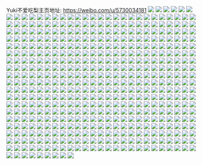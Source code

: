 Yuki不爱吃梨主页地址: https://weibo.com/u/5730034181 
![](https://wx4.sinaimg.cn/mw2000/006fMDE9ly1h92fixpc5qj30u016j4gu.jpg) 
![](https://wx4.sinaimg.cn/mw2000/006fMDE9ly1h92fiyl975j32c03401ky.jpg) 
![](https://wx4.sinaimg.cn/mw2000/006fMDE9ly1h92fizkma7j32c0340kjm.jpg) 
![](https://wx4.sinaimg.cn/mw2000/006fMDE9ly1h8uhcolquhj30j60irt9a.jpg) 
![](https://wx4.sinaimg.cn/mw2000/006fMDE9ly1h8oll27l3pj32dc35se82.jpg) 
![](https://wx4.sinaimg.cn/mw2000/006fMDE9ly1h8oll2y618j32dc35skjm.jpg) 
![](https://wx4.sinaimg.cn/mw2000/006fMDE9ly1h8oll1dr30j32dc35sb2a.jpg) 
![](https://wx4.sinaimg.cn/mw2000/006fMDE9ly1h8ollcj4yoj32c0340x6s.jpg) 
![](https://wx4.sinaimg.cn/mw2000/006fMDE9ly1h8oll799l2j32c0340e84.jpg) 
![](https://wx4.sinaimg.cn/mw2000/006fMDE9ly1h8olldz0ooj32dc35skjn.jpg) 
![](https://wx4.sinaimg.cn/mw2000/006fMDE9ly1h8kql6br32j32by2f3b29.jpg) 
![](https://wx4.sinaimg.cn/mw2000/006fMDE9ly1h8eah5a8cij32c0340x6u.jpg) 
![](https://wx4.sinaimg.cn/mw2000/006fMDE9ly1h8eahc2vfvj32c03401l3.jpg) 
![](https://wx4.sinaimg.cn/mw2000/006fMDE9ly1h8bhev0eouj30u01407d7.jpg) 
![](https://wx4.sinaimg.cn/mw2000/006fMDE9ly1h8bhew3kt6j30u0140tgl.jpg) 
![](https://wx4.sinaimg.cn/mw2000/006fMDE9ly1h8bhex4fzoj30u0140dnb.jpg) 
![](https://wx4.sinaimg.cn/mw2000/006fMDE9ly1h8bhf2frwfj30u0140wm1.jpg) 
![](https://wx4.sinaimg.cn/mw2000/006fMDE9ly1h8bhf54ecfj30u0140n9v.jpg) 
![](https://wx4.sinaimg.cn/mw2000/006fMDE9ly1h8bhetot3pj30u0140q9o.jpg) 
![](https://wx4.sinaimg.cn/mw2000/006fMDE9ly1h7wuyd65nej322v2y01ky.jpg) 
![](https://wx4.sinaimg.cn/mw2000/006fMDE9ly1h7uhpk6d5mj30wr1z0qs9.jpg) 
![](https://wx4.sinaimg.cn/mw2000/006fMDE9ly1h7uhpoc7mjj30wr1z07ec.jpg) 
![](https://wx4.sinaimg.cn/mw2000/006fMDE9ly1h7u5e67nk3j32c0340npg.jpg) 
![](https://wx4.sinaimg.cn/mw2000/006fMDE9ly1h7u5dhxvilj32c0340he0.jpg) 
![](https://wx4.sinaimg.cn/mw2000/006fMDE9ly1h7u5dq1uivj32c0340kjp.jpg) 
![](https://wx4.sinaimg.cn/mw2000/006fMDE9ly1h7u5e329jfj33402c01l1.jpg) 
![](https://wx4.sinaimg.cn/mw2000/006fMDE9ly1h7u5dco7v7j32c0340x6t.jpg) 
![](https://wx4.sinaimg.cn/mw2000/006fMDE9ly1h7u5dxe1dqj32c03407wj.jpg) 
![](https://wx4.sinaimg.cn/mw2000/006fMDE9ly1h7u5dywf3mj32c03404qs.jpg) 
![](https://wx4.sinaimg.cn/mw2000/006fMDE9ly1h7u5dmcu02j32c0340b2e.jpg) 
![](https://wx4.sinaimg.cn/mw2000/006fMDE9ly1h7u5duvwipj32c0340kjp.jpg) 
![](https://wx4.sinaimg.cn/mw2000/006fMDE9ly1h7u5e99hdjj32c0340u10.jpg) 
![](https://wx4.sinaimg.cn/mw2000/006fMDE9ly1h79q6p2h6qj32c0340qv5.jpg) 
![](https://wx4.sinaimg.cn/mw2000/006fMDE9ly1h79q722axmj32c03404qu.jpg) 
![](https://wx4.sinaimg.cn/mw2000/006fMDE9ly1h75w8ffheuj30sn0aoq3q.jpg) 
![](https://wx4.sinaimg.cn/mw2000/006fMDE9ly1h72lnw24xsj31m025cu0x.jpg) 
![](https://wx4.sinaimg.cn/mw2000/006fMDE9ly1h72lnwv4njj31ny27w1ky.jpg) 
![](https://wx4.sinaimg.cn/mw2000/006fMDE9ly1h72lnz27qwj32bc334gsh.jpg) 
![](https://wx4.sinaimg.cn/mw2000/006fMDE9ly1h72lo068v9j30wr0qcwhn.jpg) 
![](https://wx4.sinaimg.cn/mw2000/006fMDE9ly1h72lnzzah2j30wq17ngrt.jpg) 
![](https://wx4.sinaimg.cn/mw2000/006fMDE9ly1h72lo0r0b2j31rb2cf469.jpg) 
![](https://wx4.sinaimg.cn/mw2000/006fMDE9ly1h6wxyoqc20j32c0340njc.jpg) 
![](https://wx4.sinaimg.cn/mw2000/006fMDE9ly1h6wxyj6lccj31sc2drqre.jpg) 
![](https://wx4.sinaimg.cn/mw2000/006fMDE9ly1h6wxym3lroj32c0340u0x.jpg) 
![](https://wx4.sinaimg.cn/mw2000/006fMDE9ly1h6wxymgz5yj30wq17nk4i.jpg) 
![](https://wx4.sinaimg.cn/mw2000/006fMDE9ly1h6wxykh545j32c0340hdu.jpg) 
![](https://wx4.sinaimg.cn/mw2000/006fMDE9ly1h6wxyic2c0j30wr17l4bk.jpg) 
![](https://wx4.sinaimg.cn/mw2000/006fMDE9ly1h6vmn08r2qj32c0340e84.jpg) 
![](https://wx4.sinaimg.cn/mw2000/006fMDE9ly1h6vmn3gdt0j33402c07wl.jpg) 
![](https://wx4.sinaimg.cn/mw2000/006fMDE9ly1h6vmn6uvjkj33402c04qt.jpg) 
![](https://wx4.sinaimg.cn/mw2000/006fMDE9ly1h6vmmwrs1hj33402c01l0.jpg) 
![](https://wx4.sinaimg.cn/mw2000/006fMDE9ly1h6hzpjcdb4j31zr2nogx1.jpg) 
![](https://wx4.sinaimg.cn/mw2000/006fMDE9ly1h6hzpka0o2j321d2pujz6.jpg) 
![](https://wx4.sinaimg.cn/mw2000/006fMDE9ly1h6c8rce1rwj31o0280e82.jpg) 
![](https://wx4.sinaimg.cn/mw2000/006fMDE9ly1h6c8rkxd09j31o0280akx.jpg) 
![](https://wx4.sinaimg.cn/mw2000/006fMDE9ly1h6c8rgaaqoj31o0280jx2.jpg) 
![](https://wx4.sinaimg.cn/mw2000/006fMDE9ly1h6c8rnf1qgj30zk1bn1c8.jpg) 
![](https://wx4.sinaimg.cn/mw2000/006fMDE9ly1h69i7gmmfsj30n00ukdgo.jpg) 
![](https://wx4.sinaimg.cn/mw2000/006fMDE9ly1h69i7hdmt6j30n00um0tw.jpg) 
![](https://wx4.sinaimg.cn/mw2000/006fMDE9ly1h69i7j1praj30wh1eaqgu.jpg) 
![](https://wx4.sinaimg.cn/mw2000/006fMDE9ly1h69i7fwpohj30wi1kzmyl.jpg) 
![](https://wx4.sinaimg.cn/mw2000/006fMDE9ly1h69i7kpus8j30wi1ft75j.jpg) 
![](https://wx4.sinaimg.cn/mw2000/006fMDE9ly1h61rte2863j30jv18jjsa.jpg) 
![](https://wx4.sinaimg.cn/mw2000/006fMDE9ly1h61rtegthaj30k518iq3v.jpg) 
![](https://wx4.sinaimg.cn/mw2000/006fMDE9ly1h5w9ha57vej33400p17ru.jpg) 
![](https://wx4.sinaimg.cn/mw2000/006fMDE9ly1h5w9hamz66j30tu13ugum.jpg) 
![](https://wx4.sinaimg.cn/mw2000/006fMDE9ly1h5uhicv7dlj31q126te81.jpg) 
![](https://wx4.sinaimg.cn/mw2000/006fMDE9ly1h5uhi6vxozj32bc334e82.jpg) 
![](https://wx4.sinaimg.cn/mw2000/006fMDE9ly1h5uhibhsi2j30n014rwkp.jpg) 
![](https://wx4.sinaimg.cn/mw2000/006fMDE9ly1h5uhib7n02j30n00ulq79.jpg) 
![](https://wx4.sinaimg.cn/mw2000/006fMDE9ly1h5uhic1qj5j31ns23qe81.jpg) 
![](https://wx4.sinaimg.cn/mw2000/006fMDE9ly1h5uhi892gfj32bc3341ky.jpg) 
![](https://wx4.sinaimg.cn/mw2000/006fMDE9ly1h5uhiarnl1j32bc334kjm.jpg) 
![](https://wx4.sinaimg.cn/mw2000/006fMDE9ly1h5uhi7jhgrj31401407e5.jpg) 
![](https://wx4.sinaimg.cn/mw2000/006fMDE9ly1h5qlq0ka22j30cr0ce3yv.jpg) 
![](https://wx4.sinaimg.cn/mw2000/006fMDE9ly1h5gslfzfp2j30n00umtf7.jpg) 
![](https://wx4.sinaimg.cn/mw2000/006fMDE9ly1h5gslh94a0j32c02w4b2b.jpg) 
![](https://wx4.sinaimg.cn/mw2000/006fMDE9ly1h5gslv5yogj31lj2cq7wh.jpg) 
![](https://wx4.sinaimg.cn/mw2000/006fMDE9ly1h5gslg8tizj30mz0umgs7.jpg) 
![](https://wx4.sinaimg.cn/mw2000/006fMDE9ly1h5fxtbp5elj33402c0e83.jpg) 
![](https://wx4.sinaimg.cn/mw2000/006fMDE9ly1h5ecg0uu2xj30n01ds4qp.jpg) 
![](https://wx4.sinaimg.cn/mw2000/006fMDE9ly1h5b4qrr7rpj33402c0x6q.jpg) 
![](https://wx4.sinaimg.cn/mw2000/006fMDE9ly1h5b4qq7bqkj33402c0b2a.jpg) 
![](https://wx4.sinaimg.cn/mw2000/006fMDE9ly1h59mo640kij30uk4ihb2a.jpg) 
![](https://wx4.sinaimg.cn/mw2000/006fMDE9ly1h59mo9ac25j30uk5amb2a.jpg) 
![](https://wx4.sinaimg.cn/mw2000/006fMDE9ly1h59mocplbrj30uk469hdu.jpg) 
![](https://wx4.sinaimg.cn/mw2000/006fMDE9ly1h59mogk31gj30uk56pu0y.jpg) 
![](https://wx4.sinaimg.cn/mw2000/006fMDE9ly1h59mojzv8dj30uk5nihdv.jpg) 
![](https://wx4.sinaimg.cn/mw2000/006fMDE9ly1h59moq9vdhj30uk55we82.jpg) 
![](https://wx4.sinaimg.cn/mw2000/006fMDE9ly1h59mou3xp7j30uk4wyx6q.jpg) 
![](https://wx4.sinaimg.cn/mw2000/006fMDE9ly1h59mo3soyjj30uk5okkjm.jpg) 
![](https://wx4.sinaimg.cn/mw2000/006fMDE9ly1h59moya2zdj30uk5juu0y.jpg) 
![](https://wx4.sinaimg.cn/mw2000/006fMDE9ly1h59mp34axkj30uk6oe4qr.jpg) 
![](https://wx4.sinaimg.cn/mw2000/006fMDE9ly1h59mp7cg6aj30uk70f1kz.jpg) 
![](https://wx4.sinaimg.cn/mw2000/006fMDE9ly1h540bz25fnj31o0280kjl.jpg) 
![](https://wx4.sinaimg.cn/mw2000/006fMDE9ly1h540bx1en2j316o1kvqn6.jpg) 
![](https://wx4.sinaimg.cn/mw2000/006fMDE9ly1h4zit83x5vj316o1kw4jh.jpg) 
![](https://wx4.sinaimg.cn/mw2000/006fMDE9ly1h4zirey036j32c0340b2a.jpg) 
![](https://wx4.sinaimg.cn/mw2000/006fMDE9ly1h4s6x3kv2gj32c033zkjm.jpg) 
![](https://wx4.sinaimg.cn/mw2000/006fMDE9ly1h4s6x6vpqlj32c0340b2a.jpg) 
![](https://wx4.sinaimg.cn/mw2000/006fMDE9ly1h4s6x4bflcj325t2yxb2a.jpg) 
![](https://wx4.sinaimg.cn/mw2000/006fMDE9ly1h4s6x5pzykj32c0340npe.jpg) 
![](https://wx4.sinaimg.cn/mw2000/006fMDE9ly1h4s6x2piegj32c0340hdu.jpg) 
![](https://wx4.sinaimg.cn/mw2000/006fMDE9ly1h4s6x1k3k9j326i2wohdv.jpg) 
![](https://wx4.sinaimg.cn/mw2000/006fMDE9ly1h4s6xbg6paj32c0340e82.jpg) 
![](https://wx4.sinaimg.cn/mw2000/006fMDE9ly1h4s6xdw1a4j32602w0x6q.jpg) 
![](https://wx4.sinaimg.cn/mw2000/006fMDE9ly1h4s70evxzpj32c0340x6p.jpg) 
![](https://wx4.sinaimg.cn/mw2000/006fMDE9ly1h4phhzen4kj33402c0kjm.jpg) 
![](https://wx4.sinaimg.cn/mw2000/006fMDE9ly1h4phi3s02oj32c0340qv6.jpg) 
![](https://wx4.sinaimg.cn/mw2000/006fMDE9ly1h4phi5vlurj30mw0uith1.jpg) 
![](https://wx4.sinaimg.cn/mw2000/006fMDE9ly1h4phi2mcerj32c03404qq.jpg) 
![](https://wx4.sinaimg.cn/mw2000/006fMDE9ly1h4gu3k7h87j32c0340x6p.jpg) 
![](https://wx4.sinaimg.cn/mw2000/006fMDE9ly1h4gu3xodswj326o2kukjm.jpg) 
![](https://wx4.sinaimg.cn/mw2000/006fMDE9ly1h4gu3sz7pmj32v72c0npe.jpg) 
![](https://wx4.sinaimg.cn/mw2000/006fMDE9ly1h4gu3ubqmij32c0340qv6.jpg) 
![](https://wx4.sinaimg.cn/mw2000/006fMDE9ly1h4gu5gu0ysj31ip25se81.jpg) 
![](https://wx4.sinaimg.cn/mw2000/006fMDE9ly1h4gu3w5t7wj32bo2wnu0y.jpg) 
![](https://wx4.sinaimg.cn/mw2000/006fMDE9ly1h4gu3mljn0j32c0340b29.jpg) 
![](https://wx4.sinaimg.cn/mw2000/006fMDE9ly1h4gu3j80ygj33402c0x6q.jpg) 
![](https://wx4.sinaimg.cn/mw2000/006fMDE9ly1h4gu3lstnbj32801o0e81.jpg) 
![](https://wx4.sinaimg.cn/mw2000/006fMDE9ly1h4gu415sgjj32492l27wi.jpg) 
![](https://wx4.sinaimg.cn/mw2000/006fMDE9ly1h4gu3qf6vzj32dc35s1l0.jpg) 
![](https://wx4.sinaimg.cn/mw2000/006fMDE9ly1h4gu405c8zj329k2unnpe.jpg) 
![](https://wx4.sinaimg.cn/mw2000/006fMDE9ly1h4gu473gyqj32dc35su0y.jpg) 
![](https://wx4.sinaimg.cn/mw2000/006fMDE9ly1h4ekhpnnwpj32452um4qq.jpg) 
![](https://wx4.sinaimg.cn/mw2000/006fMDE9ly1h48l6uqvwnj32c0302e82.jpg) 
![](https://wx4.sinaimg.cn/mw2000/006fMDE9ly1h48l70c1idj328t2vw4qq.jpg) 
![](https://wx4.sinaimg.cn/mw2000/006fMDE9ly1h48l6s7cb8j32c02l1qv5.jpg) 
![](https://wx4.sinaimg.cn/mw2000/006fMDE9ly1h48l6tjqzmj32c033ze83.jpg) 
![](https://wx4.sinaimg.cn/mw2000/006fMDE9ly1h48l6xvvm0j32l929ib2b.jpg) 
![](https://wx4.sinaimg.cn/mw2000/006fMDE9ly1h48l6vxsusj326q2ynx6p.jpg) 
![](https://wx4.sinaimg.cn/mw2000/006fMDE9ly1h48l6wmx99j30n00uhjz2.jpg) 
![](https://wx4.sinaimg.cn/mw2000/006fMDE9ly1h48l6r2x4wj32c0340npf.jpg) 
![](https://wx4.sinaimg.cn/mw2000/006fMDE9ly1h48l71aayfj32801o0u0x.jpg) 
![](https://wx4.sinaimg.cn/mw2000/006fMDE9ly1h48l72tajzj32801o0u0x.jpg) 
![](https://wx4.sinaimg.cn/mw2000/006fMDE9ly1h48l7rzty7j32c03404qq.jpg) 
![](https://wx4.sinaimg.cn/mw2000/006fMDE9ly1h41ug8mataj31o0280qv5.jpg) 
![](https://wx4.sinaimg.cn/mw2000/006fMDE9ly1h41ugby1yaj32801q37wi.jpg) 
![](https://wx4.sinaimg.cn/mw2000/006fMDE9ly1h41uganh4hj32801o0npd.jpg) 
![](https://wx4.sinaimg.cn/mw2000/006fMDE9ly1h41ugecus4j32c0340npg.jpg) 
![](https://wx4.sinaimg.cn/mw2000/006fMDE9ly1h41uh4d96bj313u0tuqhi.jpg) 
![](https://wx4.sinaimg.cn/mw2000/006fMDE9ly1h41ug7122jj32c0340x6r.jpg) 
![](https://wx4.sinaimg.cn/mw2000/006fMDE9ly1h3zbovblm5j32c033y4qr.jpg) 
![](https://wx4.sinaimg.cn/mw2000/006fMDE9ly1h3zbox5no0j31zq2nnb2b.jpg) 
![](https://wx4.sinaimg.cn/mw2000/006fMDE9ly1h3zbovywz2j31w629enpd.jpg) 
![](https://wx4.sinaimg.cn/mw2000/006fMDE9ly1h3zboubswkj30n0121tej.jpg) 
![](https://wx4.sinaimg.cn/mw2000/006fMDE9ly1h3zbpfyjilj30u0140k3n.jpg) 
![](https://wx4.sinaimg.cn/mw2000/006fMDE9ly1h3xjllj5nnj30n017qwhb.jpg) 
![](https://wx4.sinaimg.cn/mw2000/006fMDE9ly1h3kconfbluj33402c0e82.jpg) 
![](https://wx4.sinaimg.cn/mw2000/006fMDE9ly1h3kcoxl54dj32c0340hdu.jpg) 
![](https://wx4.sinaimg.cn/mw2000/006fMDE9ly1h3kcozb7qvj32c0340x6q.jpg) 
![](https://wx4.sinaimg.cn/mw2000/006fMDE9ly1h3kcp1btw3j33402c1kjm.jpg) 
![](https://wx4.sinaimg.cn/mw2000/006fMDE9ly1h3kcp01p4lj30mz0uhdne.jpg) 
![](https://wx4.sinaimg.cn/mw2000/006fMDE9ly1h3kcp36jr3j32c0340hdu.jpg) 
![](https://wx4.sinaimg.cn/mw2000/006fMDE9ly1h3kcp9jlloj33402c0npe.jpg) 
![](https://wx4.sinaimg.cn/mw2000/006fMDE9ly1h3kcpbcvpvj32c0340hdu.jpg) 
![](https://wx4.sinaimg.cn/mw2000/006fMDE9ly1h3fm816dolj30n018stdj.jpg) 
![](https://wx4.sinaimg.cn/mw2000/006fMDE9ly1h32eider5kj30n01ds43v.jpg) 
![](https://wx4.sinaimg.cn/mw2000/006fMDE9ly1h32eict7ajj30n01dsjxi.jpg) 
![](https://wx4.sinaimg.cn/mw2000/006fMDE9ly1h30o3zzdxvj32c0340e82.jpg) 
![](https://wx4.sinaimg.cn/mw2000/006fMDE9ly1h30o3voyigj32c033z4qq.jpg) 
![](https://wx4.sinaimg.cn/mw2000/006fMDE9ly1h30o3xln5gj316q1kw4c7.jpg) 
![](https://wx4.sinaimg.cn/mw2000/006fMDE9ly1h30o42tfbsj327a30vx6q.jpg) 
![](https://wx4.sinaimg.cn/mw2000/006fMDE9ly1h30o49huxxj31o0280x6p.jpg) 
![](https://wx4.sinaimg.cn/mw2000/006fMDE9ly1h30o3q3dtgj32c0340qv6.jpg) 
![](https://wx4.sinaimg.cn/mw2000/006fMDE9ly1h30o4ldg9cj32c0340kjm.jpg) 
![](https://wx4.sinaimg.cn/mw2000/006fMDE9ly1h30o5d7puxj31o0280npd.jpg) 
![](https://wx4.sinaimg.cn/mw2000/006fMDE9ly1h2rl2mpmz6j30n00un4b2.jpg) 
![](https://wx4.sinaimg.cn/mw2000/006fMDE9ly1h2rl2joso5j30n0124toe.jpg) 
![](https://wx4.sinaimg.cn/mw2000/006fMDE9ly1h2rl2f4wvqj30my0umds4.jpg) 
![](https://wx4.sinaimg.cn/mw2000/006fMDE9ly1h2rl2kqguhj30n00uon9j.jpg) 
![](https://wx4.sinaimg.cn/mw2000/006fMDE9ly1h2rl2hbg0aj30n00wsamt.jpg) 
![](https://wx4.sinaimg.cn/mw2000/006fMDE9ly1h2rl2ns3qxj30mz0ungxw.jpg) 
![](https://wx4.sinaimg.cn/mw2000/006fMDE9ly1h2al8ppaj3j315o2ia4qq.jpg) 
![](https://wx4.sinaimg.cn/mw2000/006fMDE9ly1h28fl37az9j31o0280b2c.jpg) 
![](https://wx4.sinaimg.cn/mw2000/006fMDE9ly1h28fkvkwh0j31o0280b2c.jpg) 
![](https://wx4.sinaimg.cn/mw2000/006fMDE9ly1h28fl51fymj30sg11x4fr.jpg) 
![](https://wx4.sinaimg.cn/mw2000/006fMDE9ly1h1voyok7bbj30n01ds1id.jpg) 
![](https://wx4.sinaimg.cn/mw2000/006fMDE9ly1h1voylj29bj30n01ds4qp.jpg) 
![](https://wx4.sinaimg.cn/mw2000/006fMDE9ly1h14w8z0ghaj30n014r0zk.jpg) 
![](https://wx4.sinaimg.cn/mw2000/006fMDE9ly1h14w8zlv5xj30mz14qjy1.jpg) 
![](https://wx4.sinaimg.cn/mw2000/006fMDE9ly1h0zv4tf61pj31i42ec1kx.jpg) 
![](https://wx4.sinaimg.cn/mw2000/006fMDE9ly1h0xnzdxvthj31m825pe81.jpg) 
![](https://wx4.sinaimg.cn/mw2000/006fMDE9ly1h0xnzacoonj31kt23ub29.jpg) 
![](https://wx4.sinaimg.cn/mw2000/006fMDE9ly1h0xnzh0a7wj31kt23ub29.jpg) 
![](https://wx4.sinaimg.cn/mw2000/006fMDE9ly1h0xgsl0zeej30n00ngjtx.jpg) 
![](https://wx4.sinaimg.cn/mw2000/006fMDE9ly1h0udzr6oznj30u016u7ed.jpg) 
![](https://wx4.sinaimg.cn/mw2000/006fMDE9ly1h0udzqnov3j30u015zgvr.jpg) 
![](https://wx4.sinaimg.cn/mw2000/006fMDE9ly1h0udzrskv1j30u0140ajk.jpg) 
![](https://wx4.sinaimg.cn/mw2000/006fMDE9ly1h0paeclgh1j30n00qsdhn.jpg) 
![](https://wx4.sinaimg.cn/mw2000/006fMDE9ly1h0ozkalm22j30n017m41i.jpg) 
![](https://wx4.sinaimg.cn/mw2000/006fMDE9ly1h0ozkb9l08j30n018w774.jpg) 
![](https://wx4.sinaimg.cn/mw2000/006fMDE9ly1h0n0wxplkmj30u016oqas.jpg) 
![](https://wx4.sinaimg.cn/mw2000/006fMDE9ly1h0eh1h0o33j30ku0twwko.jpg) 
![](https://wx4.sinaimg.cn/mw2000/006fMDE9ly1h0crvdnnj8j31en1t97wh.jpg) 
![](https://wx4.sinaimg.cn/mw2000/006fMDE9ly1h0crvbq1zij31ib1v6e81.jpg) 
![](https://wx4.sinaimg.cn/mw2000/006fMDE9ly1h09b5or75wj30n00kvdig.jpg) 
![](https://wx4.sinaimg.cn/mw2000/006fMDE9ly1h059rtc6epj32c03404qs.jpg) 
![](https://wx4.sinaimg.cn/mw2000/006fMDE9ly1h03rjytozfj306o06oq34.jpg) 
![](https://wx4.sinaimg.cn/mw2000/006fMDE9ly1gzsz9iphk4j30my0ng0yf.jpg) 
![](https://wx4.sinaimg.cn/mw2000/006fMDE9ly1gzn6yr2efmj30mz0ui7dx.jpg) 
![](https://wx4.sinaimg.cn/mw2000/006fMDE9ly1gzn6z0rbs7j32c03401l1.jpg) 
![](https://wx4.sinaimg.cn/mw2000/006fMDE9ly1gzn6z8og7mj327i2zu4qs.jpg) 
![](https://wx4.sinaimg.cn/mw2000/006fMDE9ly1gzn6zi144bj32c0340b2d.jpg) 
![](https://wx4.sinaimg.cn/mw2000/006fMDE9ly1gzleevo81aj30n00nhq49.jpg) 
![](https://wx4.sinaimg.cn/mw2000/006fMDE9ly1gzkbk8mdpkj312j0u0109.jpg) 
![](https://wx4.sinaimg.cn/mw2000/006fMDE9ly1gzkbk943z0j30u00zjgs4.jpg) 
![](https://wx4.sinaimg.cn/mw2000/006fMDE9ly1gzkbk87oyej30u00u0dpc.jpg) 
![](https://wx4.sinaimg.cn/mw2000/006fMDE9ly1gzkbkamse7j30o60uw41n.jpg) 
![](https://wx4.sinaimg.cn/mw2000/006fMDE9ly1gzkbk9rwh0j31400u0do5.jpg) 
![](https://wx4.sinaimg.cn/mw2000/006fMDE9ly1gzkbka7sf3j30o10r678p.jpg) 
![](https://wx4.sinaimg.cn/mw2000/006fMDE9ly1gzj1gj6vw1j30mm0osag3.jpg) 
![](https://wx4.sinaimg.cn/mw2000/006fMDE9ly1gzip1vlbzhj30u014047d.jpg) 
![](https://wx4.sinaimg.cn/mw2000/006fMDE9ly1gzip1vzu1ij30u0140jzy.jpg) 
![](https://wx4.sinaimg.cn/mw2000/006fMDE9ly1gzip1wd0z7j30u017waj2.jpg) 
![](https://wx4.sinaimg.cn/mw2000/006fMDE9ly1gzip1t7782j30u0140aix.jpg) 
![](https://wx4.sinaimg.cn/mw2000/006fMDE9ly1gzip1rrnl5j30u0148wnt.jpg) 
![](https://wx4.sinaimg.cn/mw2000/006fMDE9ly1gzip1sqakzj30u016zqb0.jpg) 
![](https://wx4.sinaimg.cn/mw2000/006fMDE9ly1gzip1ws7zkj30u016711d.jpg) 
![](https://wx4.sinaimg.cn/mw2000/006fMDE9ly1gzb3gk447nj32c02c0npg.jpg) 
![](https://wx4.sinaimg.cn/mw2000/006fMDE9ly1gz1pfcr0lmj30n01dsx0i.jpg) 
![](https://wx4.sinaimg.cn/mw2000/006fMDE9ly1gyxef1rc2jj30n01ds1kx.jpg) 
![](https://wx4.sinaimg.cn/mw2000/006fMDE9ly1gyxef22worj30n014t45j.jpg) 
![](https://wx4.sinaimg.cn/mw2000/006fMDE9ly1gythe8enlrj30u00u0q5f.jpg) 
![](https://wx4.sinaimg.cn/mw2000/006fMDE9ly1gylj9fpj55j32c0340u0y.jpg) 
![](https://wx4.sinaimg.cn/mw2000/006fMDE9ly1gylj9cbu00j32c0340qv6.jpg) 
![](https://wx4.sinaimg.cn/mw2000/006fMDE9ly1gylj97pnhhj32c0340x6q.jpg) 
![](https://wx4.sinaimg.cn/mw2000/006fMDE9ly1gylj9ji6avj32c0340e82.jpg) 
![](https://wx4.sinaimg.cn/mw2000/006fMDE9ly1gyj4ad9cruj30u0140qd1.jpg) 
![](https://wx4.sinaimg.cn/mw2000/006fMDE9ly1gyj4ag8jbqj30u014048p.jpg) 
![](https://wx4.sinaimg.cn/mw2000/006fMDE9ly1gyj4b7wauqj30u0140461.jpg) 
![](https://wx4.sinaimg.cn/mw2000/006fMDE9ly1gyj4abpkkvj30u0140thy.jpg) 
![](https://wx4.sinaimg.cn/mw2000/006fMDE9ly1gyj4aek95dj30u0140n6q.jpg) 
![](https://wx4.sinaimg.cn/mw2000/006fMDE9ly1gyj4agqt45j30u0140n5z.jpg) 
![](https://wx4.sinaimg.cn/mw2000/006fMDE9ly1gyj4afnal4j30u014044w.jpg) 
![](https://wx4.sinaimg.cn/mw2000/006fMDE9ly1gyj4acs78wj30u0140tgh.jpg) 
![](https://wx4.sinaimg.cn/mw2000/006fMDE9ly1gyb1oekk1lj334033yb2e.jpg) 
![](https://wx4.sinaimg.cn/mw2000/006fMDE9ly1gyb1oiej7sj334033yb2d.jpg) 
![](https://wx4.sinaimg.cn/mw2000/006fMDE9ly1gyb1o8qfyxj334033ykjp.jpg) 
![](https://wx4.sinaimg.cn/mw2000/006fMDE9ly1gyb1olo5j9j334033yhdx.jpg) 
![](https://wx4.sinaimg.cn/mw2000/006fMDE9ly1gyb1op9717j334033y7wl.jpg) 
![](https://wx4.sinaimg.cn/mw2000/006fMDE9ly1gyb1ortnssj334033yu10.jpg) 
![](https://wx4.sinaimg.cn/mw2000/006fMDE9ly1gyb1ow0tmyj334033yu11.jpg) 
![](https://wx4.sinaimg.cn/mw2000/006fMDE9ly1gyb1p02k2sj334033y4qu.jpg) 
![](https://wx4.sinaimg.cn/mw2000/006fMDE9ly1gyb1r4j7x7j30n00mw7dd.jpg) 
![](https://wx4.sinaimg.cn/mw2000/006fMDE9ly1gy31x1se05j32c0340kjn.jpg) 
![](https://wx4.sinaimg.cn/mw2000/006fMDE9ly1gy0unr9sw7j30u01im46n.jpg) 
![](https://wx4.sinaimg.cn/mw2000/006fMDE9ly1gy0unserw9j32c0340e82.jpg) 
![](https://wx4.sinaimg.cn/mw2000/006fMDE9ly1gxzodmk258j30n00ulwlh.jpg) 
![](https://wx4.sinaimg.cn/mw2000/006fMDE9ly1gxzodo9yv4j30n00uggu2.jpg) 
![](https://wx4.sinaimg.cn/mw2000/006fMDE9ly1gxzodpe8qtj30mz0ulwm9.jpg) 
![](https://wx4.sinaimg.cn/mw2000/006fMDE9ly1gxzoe1ih2oj32c03401l0.jpg) 
![](https://wx4.sinaimg.cn/mw2000/006fMDE9ly1gxy01bkgixj32bk340u10.jpg) 
![](https://wx4.sinaimg.cn/mw2000/006fMDE9ly1gxy01cct8aj30n00uiq9x.jpg) 
![](https://wx4.sinaimg.cn/mw2000/006fMDE9ly1gxy01ewjyjj31o0280hdu.jpg) 
![](https://wx4.sinaimg.cn/mw2000/006fMDE9ly1gxrhy67bs4j32c0340e84.jpg) 
![](https://wx4.sinaimg.cn/mw2000/006fMDE9ly1gxrhy3ei7xj32c0340b2c.jpg) 
![](https://wx4.sinaimg.cn/mw2000/006fMDE9ly1gxrhxkl4bvj32c0340b2b.jpg) 
![](https://wx4.sinaimg.cn/mw2000/006fMDE9ly1gxrhxpabgij32801o0u0y.jpg) 
![](https://wx4.sinaimg.cn/mw2000/006fMDE9ly1gxrhxfn458j316o1kwe4e.jpg) 
![](https://wx4.sinaimg.cn/mw2000/006fMDE9ly1gxrhxuigj8j32c0340hdw.jpg) 
![](https://wx4.sinaimg.cn/mw2000/006fMDE9ly1gxrhxd95m4j32801o0b2a.jpg) 
![](https://wx4.sinaimg.cn/mw2000/006fMDE9ly1gxrhxem2c4j32c033ynpe.jpg) 
![](https://wx4.sinaimg.cn/mw2000/006fMDE9ly1gxrhycwfjfj31o0280hdt.jpg) 
![](https://wx4.sinaimg.cn/mw2000/006fMDE9ly1gx9udt11noj30n00u7jx3.jpg) 
![](https://wx4.sinaimg.cn/mw2000/006fMDE9ly1gx9sfdelc3j30n00uen3w.jpg) 
![](https://wx4.sinaimg.cn/mw2000/006fMDE9ly1gx6lmnkrncj32c0340npe.jpg) 
![](https://wx4.sinaimg.cn/mw2000/006fMDE9ly1gwu5s5nb7tj32c03404qr.jpg) 
![](https://wx4.sinaimg.cn/mw2000/006fMDE9ly1gwo4i2zrl9j30xc2xykjl.jpg) 
![](https://wx4.sinaimg.cn/mw2000/006fMDE9ly1gwo4i53o1cj30xc4ec4qq.jpg) 
![](https://wx4.sinaimg.cn/mw2000/006fMDE9ly1gwo4i6hrnjj30xc4my7wi.jpg) 
![](https://wx4.sinaimg.cn/mw2000/006fMDE9ly1gwo4i8jnblj30xc46ikjm.jpg) 
![](https://wx4.sinaimg.cn/mw2000/006fMDE9ly1gwg94aq9d0j31o022wx6p.jpg) 
![](https://wx4.sinaimg.cn/mw2000/006fMDE9ly1gwex27rizmj31o02804qq.jpg) 
![](https://wx4.sinaimg.cn/mw2000/006fMDE9ly1gw5efscaaoj31zn31bkjm.jpg) 
![](https://wx4.sinaimg.cn/mw2000/006fMDE9ly1gw5egt8a4dj30mz0uhteo.jpg) 
![](https://wx4.sinaimg.cn/mw2000/006fMDE9ly1gw5eg1qodlj32c0340x6r.jpg) 
![](https://wx4.sinaimg.cn/mw2000/006fMDE9ly1gw5egkfxksj32c03401kz.jpg) 
![](https://wx4.sinaimg.cn/mw2000/006fMDE9ly1gw5egyhn5hj327t30v1l0.jpg) 
![](https://wx4.sinaimg.cn/mw2000/006fMDE9ly1gw5egmc2ngj315o1qie81.jpg) 
![](https://wx4.sinaimg.cn/mw2000/006fMDE9ly1gw5egny760j32e121nnpd.jpg) 
![](https://wx4.sinaimg.cn/mw2000/006fMDE9ly1gw5egonqyoj30n00ulwkf.jpg) 
![](https://wx4.sinaimg.cn/mw2000/006fMDE9ly1gw5egsg50qj32c0340e83.jpg) 
![](https://wx4.sinaimg.cn/mw2000/006fMDE9ly1gw5ege4vw4j32c0340qv9.jpg) 
![](https://wx4.sinaimg.cn/mw2000/006fMDE9ly1gw5eh4mhnwj32c0340x6r.jpg) 
![](https://wx4.sinaimg.cn/mw2000/006fMDE9ly1gw5eh6yq71j32801o0kjl.jpg) 
![](https://wx4.sinaimg.cn/mw2000/006fMDE9ly1gvlv9nddytj621v2r21kz02.jpg) 
![](https://wx4.sinaimg.cn/mw2000/006fMDE9ly1gvlvals9dmj62c03407wl02.jpg) 
![](https://wx4.sinaimg.cn/mw2000/006fMDE9ly1gvlv9kua6oj60u0140tnp02.jpg) 
![](https://wx4.sinaimg.cn/mw2000/006fMDE9ly1gvlv9vjcksj62802yoqv702.jpg) 
![](https://wx4.sinaimg.cn/mw2000/006fMDE9ly1gvlv9z7bi0j62802yokjn02.jpg) 
![](https://wx4.sinaimg.cn/mw2000/006fMDE9ly1gvlva21zr8j62802yoqv702.jpg) 
![](https://wx4.sinaimg.cn/mw2000/006fMDE9ly1gvlv9pagavj622x2si1kz02.jpg) 
![](https://wx4.sinaimg.cn/mw2000/006fMDE9ly1gvlva82pv5j62c0340qv902.jpg) 
![](https://wx4.sinaimg.cn/mw2000/006fMDE9ly1gvlvaexekkj62802yoe8402.jpg) 
![](https://wx4.sinaimg.cn/mw2000/006fMDE9ly1gvh1z2yzm1j61jc270npe02.jpg) 
![](https://wx4.sinaimg.cn/mw2000/006fMDE9ly1gvh1z6e1edj62c03404qt02.jpg) 
![](https://wx4.sinaimg.cn/mw2000/006fMDE9ly1gvh1z71czhj60n00um46n02.jpg) 
![](https://wx4.sinaimg.cn/mw2000/006fMDE9ly1gvh1z855zoj61f71owb2a02.jpg) 
![](https://wx4.sinaimg.cn/mw2000/006fMDE9ly1gvh1zabb1aj62c0340hdv02.jpg) 
![](https://wx4.sinaimg.cn/mw2000/006fMDE9ly1gvh1z9a1xhj61o02804qr02.jpg) 
![](https://wx4.sinaimg.cn/mw2000/006fMDE9ly1gv71abj68qj60u0140k4t02.jpg) 
![](https://wx4.sinaimg.cn/mw2000/006fMDE9ly1gv71aa9tx1j60u0140drd02.jpg) 
![](https://wx4.sinaimg.cn/mw2000/006fMDE9ly1gv71a9qb98j60u0140tmo02.jpg) 
![](https://wx4.sinaimg.cn/mw2000/006fMDE9ly1gv71aayninj30u0140490.jpg) 
![](https://wx4.sinaimg.cn/mw2000/006fMDE9ly1gv71aeo31fj60n00uj43m02.jpg) 
![](https://wx4.sinaimg.cn/mw2000/006fMDE9ly1gv71acu8bxj60u013z7et02.jpg) 
![](https://wx4.sinaimg.cn/mw2000/006fMDE9ly1gv71agj1h2j60n00ul44102.jpg) 
![](https://wx4.sinaimg.cn/mw2000/006fMDE9ly1gv71af1nvmj60n00uetdo02.jpg) 
![](https://wx4.sinaimg.cn/mw2000/006fMDE9ly1gv71ae4g4cj60m40tagpo02.jpg) 
![](https://wx4.sinaimg.cn/mw2000/006fMDE9ly1gv71ahvzucj30lc0sbad7.jpg) 
![](https://wx4.sinaimg.cn/mw2000/006fMDE9ly1gv71a94yvjj60n00ujq6r02.jpg) 
![](https://wx4.sinaimg.cn/mw2000/006fMDE9ly1gv71aicy2oj60n00udq6y02.jpg) 
![](https://wx4.sinaimg.cn/mw2000/006fMDE9ly1gv4foanyhej60n00uk7bx02.jpg) 
![](https://wx4.sinaimg.cn/mw2000/006fMDE9ly1gv4fofd5hlj62c03404qs02.jpg) 
![](https://wx4.sinaimg.cn/mw2000/006fMDE9ly1gv4foka6hjj62c0340qv702.jpg) 
![](https://wx4.sinaimg.cn/mw2000/006fMDE9ly1gv4fo9yr0fj62c0340b2c02.jpg) 
![](https://wx4.sinaimg.cn/mw2000/006fMDE9ly1guofszea8lj61o02801ky02.jpg) 
![](https://wx4.sinaimg.cn/mw2000/006fMDE9ly1guoft3uoy4j61o02801ky02.jpg) 
![](https://wx4.sinaimg.cn/mw2000/006fMDE9ly1guoft2r02zj60xc3e8hdt02.jpg) 
![](https://wx4.sinaimg.cn/mw2000/006fMDE9ly1guoft5dj1zj62801o01ky02.jpg) 
![](https://wx4.sinaimg.cn/mw2000/006fMDE9ly1guoft1nx67j63332bbe8202.jpg) 
![](https://wx4.sinaimg.cn/mw2000/006fMDE9ly1guoftdcz8nj616o1kwql202.jpg) 
![](https://wx4.sinaimg.cn/mw2000/006fMDE9ly1gu8cffrdktj62c03404qr02.jpg) 
![](https://wx4.sinaimg.cn/mw2000/006fMDE9ly1gu3r77iusvj31o0280x6q.jpg) 
![](https://wx4.sinaimg.cn/mw2000/006fMDE9ly1gtng58r1ifj30u0140179.jpg) 
![](https://wx4.sinaimg.cn/mw2000/006fMDE9ly1gtng57jts6j30u013l7br.jpg) 
![](https://wx4.sinaimg.cn/mw2000/006fMDE9ly1gtng59poasj30u014l12r.jpg) 
![](https://wx4.sinaimg.cn/mw2000/006fMDE9ly1gtbrpe8xl5j31e91zru0x.jpg) 
![](https://wx4.sinaimg.cn/mw2000/006fMDE9ly1gtbrp1tg8vj31xw324qv6.jpg) 
![](https://wx4.sinaimg.cn/mw2000/006fMDE9ly1gtbrp4vlhqj32c0340u0z.jpg) 
![](https://wx4.sinaimg.cn/mw2000/006fMDE9ly1gtbrpbrygfj315o2cvhdt.jpg) 
![](https://wx4.sinaimg.cn/mw2000/006fMDE9ly1gtbrpex59uj32801o0kjl.jpg) 
![](https://wx4.sinaimg.cn/mw2000/006fMDE9ly1gtbrp5y7kij315o2et7wi.jpg) 
![](https://wx4.sinaimg.cn/mw2000/006fMDE9ly1gtbrp8g7oij32c0340kjn.jpg) 
![](https://wx4.sinaimg.cn/mw2000/006fMDE9ly1gtbrpg7l8tj325d1o0e82.jpg) 
![](https://wx4.sinaimg.cn/mw2000/006fMDE9ly1gtbrpawe7dj31o0280hdv.jpg) 
![](https://wx4.sinaimg.cn/mw2000/006fMDE9ly1gtbrpia44fj32c03407wi.jpg) 
![](https://wx4.sinaimg.cn/mw2000/006fMDE9ly1gtbrp8wwc9j30n01dqwuv.jpg) 
![](https://wx4.sinaimg.cn/mw2000/006fMDE9ly1gszrf0icfnj30u0140gva.jpg) 
![](https://wx4.sinaimg.cn/mw2000/006fMDE9ly1gszqzkhhf1j30u0140dm5.jpg) 
![](https://wx4.sinaimg.cn/mw2000/006fMDE9ly1gszqzlgyqtj31400u012z.jpg) 
![](https://wx4.sinaimg.cn/mw2000/006fMDE9ly1gszqzk2qnuj30u0140ahn.jpg) 
![](https://wx4.sinaimg.cn/mw2000/006fMDE9ly1gszqzn1chkj30n00udgq5.jpg) 
![](https://wx4.sinaimg.cn/mw2000/006fMDE9ly1gszqzp74z4j31400u0n7n.jpg) 
![](https://wx4.sinaimg.cn/mw2000/006fMDE9ly1gszqzm4omej30u0140wnf.jpg) 
![](https://wx4.sinaimg.cn/mw2000/006fMDE9ly1gszqznxwhxj30u0140dq2.jpg) 
![](https://wx4.sinaimg.cn/mw2000/006fMDE9ly1gszqzkwexxj30n00ue794.jpg) 
![](https://wx4.sinaimg.cn/mw2000/006fMDE9ly1gsyw54r3xxj31400u049c.jpg) 
![](https://wx4.sinaimg.cn/mw2000/006fMDE9ly1gsyw5ale1sj31400u0k2f.jpg) 
![](https://wx4.sinaimg.cn/mw2000/006fMDE9ly1gstc2vhbsqj33402c0qv7.jpg) 
![](https://wx4.sinaimg.cn/mw2000/006fMDE9ly1gstc23s6csj32c0340x6r.jpg) 
![](https://wx4.sinaimg.cn/mw2000/006fMDE9ly1gss6bqz4bdj33402c0hdv.jpg) 
![](https://wx4.sinaimg.cn/mw2000/006fMDE9ly1gss6bxl3o6j31o0280b2a.jpg) 
![](https://wx4.sinaimg.cn/mw2000/006fMDE9ly1gss6bt77dfj33402c01kz.jpg) 
![](https://wx4.sinaimg.cn/mw2000/006fMDE9ly1gss6burhycj31o0280qv5.jpg) 
![](https://wx4.sinaimg.cn/mw2000/006fMDE9ly1gss6byql6ej32801o0hdu.jpg) 
![](https://wx4.sinaimg.cn/mw2000/006fMDE9ly1gss6bz48l8j30rx0sgwky.jpg) 
![](https://wx4.sinaimg.cn/mw2000/006fMDE9ly1gsgtclzqklj32801o0e86.jpg) 
![](https://wx4.sinaimg.cn/mw2000/006fMDE9ly1gsgtcp8vofj32801o0npj.jpg) 
![](https://wx4.sinaimg.cn/mw2000/006fMDE9ly1gsgtcrmpwij32801o0hdx.jpg) 
![](https://wx4.sinaimg.cn/mw2000/006fMDE9ly1gsazx2q14nj31o0280qv9.jpg) 
![](https://wx4.sinaimg.cn/mw2000/006fMDE9ly1gsazwzr4hjj32c02uq4qs.jpg) 
![](https://wx4.sinaimg.cn/mw2000/006fMDE9ly1gsazwxs96rj31mb2684qs.jpg) 
![](https://wx4.sinaimg.cn/mw2000/006fMDE9ly1gsazx3l561j32892z07wh.jpg) 
![](https://wx4.sinaimg.cn/mw2000/006fMDE9ly1gs58wvfrs5j32c03407wi.jpg) 
![](https://wx4.sinaimg.cn/mw2000/006fMDE9ly1gs58rqizxgj30rz0l9aei.jpg) 
![](https://wx4.sinaimg.cn/mw2000/006fMDE9ly1gs58rrle9yj30u01hcajj.jpg) 
![](https://wx4.sinaimg.cn/mw2000/006fMDE9ly1gs58rry1xnj30u015410k.jpg) 
![](https://wx4.sinaimg.cn/mw2000/006fMDE9ly1gs58rx2vs6j33402c0he1.jpg) 
![](https://wx4.sinaimg.cn/mw2000/006fMDE9ly1gs58ryhq71j33402c07wh.jpg) 
![](https://wx4.sinaimg.cn/mw2000/006fMDE9ly1grzm4nt0rij30u00nd0xd.jpg) 
![](https://wx4.sinaimg.cn/mw2000/006fMDE9ly1grfq2wc9eqj32yo280u12.jpg) 
![](https://wx4.sinaimg.cn/mw2000/006fMDE9ly1grfq30irsij32z82bz4qw.jpg) 
![](https://wx4.sinaimg.cn/mw2000/006fMDE9ly1grfq3zrb9kj32yo280b2f.jpg) 
![](https://wx4.sinaimg.cn/mw2000/006fMDE9ly1grfq3cjyyzj326r2wvnpj.jpg) 
![](https://wx4.sinaimg.cn/mw2000/006fMDE9ly1grfq3gv6ddj32802yo7wo.jpg) 
![](https://wx4.sinaimg.cn/mw2000/006fMDE9ly1grfq3w370hj32802yob2f.jpg) 
![](https://wx4.sinaimg.cn/mw2000/006fMDE9ly1grfq3kdp2cj322t2iu7wm.jpg) 
![](https://wx4.sinaimg.cn/mw2000/006fMDE9ly1grfq3ohvt3j32yo2807wn.jpg) 
![](https://wx4.sinaimg.cn/mw2000/006fMDE9ly1grfq34ocsrj32we27zkjr.jpg) 
![](https://wx4.sinaimg.cn/mw2000/006fMDE9ly1grfq3sj7vlj32l72641l2.jpg) 
![](https://wx4.sinaimg.cn/mw2000/006fMDE9ly1grfq42qhthj32yo280u13.jpg) 
![](https://wx4.sinaimg.cn/mw2000/006fMDE9ly1grfq45397wj31w129kx6s.jpg) 
![](https://wx4.sinaimg.cn/mw2000/006fMDE9ly1gred4n4vwrj32802yonpl.jpg) 
![](https://wx4.sinaimg.cn/mw2000/006fMDE9ly1grc9rh1qmaj31z41hcb2b.jpg) 
![](https://wx4.sinaimg.cn/mw2000/006fMDE9ly1grc9qh6omij32ip1w1npg.jpg) 
![](https://wx4.sinaimg.cn/mw2000/006fMDE9ly1grc9rewu6oj33342abkjq.jpg) 
![](https://wx4.sinaimg.cn/mw2000/006fMDE9ly1grc9qud3krj31z41hcx6r.jpg) 
![](https://wx4.sinaimg.cn/mw2000/006fMDE9ly1grc9qowbaqj33342bc4qu.jpg) 
![](https://wx4.sinaimg.cn/mw2000/006fMDE9ly1grc9r5m2qnj33342bc7wm.jpg) 
![](https://wx4.sinaimg.cn/mw2000/006fMDE9ly1grc9qysj06j335s2dckjs.jpg) 
![](https://wx4.sinaimg.cn/mw2000/006fMDE9ly1grc9r1g30nj31z41hce83.jpg) 
![](https://wx4.sinaimg.cn/mw2000/006fMDE9ly1grc9rb2oyfj32bc2j2x6t.jpg) 
![](https://wx4.sinaimg.cn/mw2000/006fMDE9ly1grc9qlo46yj335s2dc4qw.jpg) 
![](https://wx4.sinaimg.cn/mw2000/006fMDE9ly1grc9qrxhebj33402c0npg.jpg) 
![](https://wx4.sinaimg.cn/mw2000/006fMDE9ly1grc9r8kvhyj33342bc4qv.jpg) 
![](https://wx4.sinaimg.cn/mw2000/006fMDE9ly1gr9v6ivzqhj30wi1761j0.jpg) 
![](https://wx4.sinaimg.cn/mw2000/006fMDE9ly1gqp4ov8atmj32g82htqv8.jpg) 
![](https://wx4.sinaimg.cn/mw2000/006fMDE9ly1gqi746ba5sj32ip1w1qv8.jpg) 
![](https://wx4.sinaimg.cn/mw2000/006fMDE9ly1gqi73t915yj32iq1w21l0.jpg) 
![](https://wx4.sinaimg.cn/mw2000/006fMDE9ly1gqi74b5etej31w22iqkjn.jpg) 
![](https://wx4.sinaimg.cn/mw2000/006fMDE9ly1gqi73vh4qsj322o340x6u.jpg) 
![](https://wx4.sinaimg.cn/mw2000/006fMDE9ly1gqi74egfdej32ip1w1hdv.jpg) 
![](https://wx4.sinaimg.cn/mw2000/006fMDE9ly1gqi74009x3j31400u0kgi.jpg) 
![](https://wx4.sinaimg.cn/mw2000/006fMDE9ly1gqi7422iiij32ip1w1b2d.jpg) 
![](https://wx4.sinaimg.cn/mw2000/006fMDE9ly1gqi744qf14j32ip1w1x6s.jpg) 
![](https://wx4.sinaimg.cn/mw2000/006fMDE9ly1gqi74fsseyj31yi2uyqv5.jpg) 
![](https://wx4.sinaimg.cn/mw2000/006fMDE9ly1gqi73yndg0j33402c0he1.jpg) 
![](https://wx4.sinaimg.cn/mw2000/006fMDE9ly1gqi748g4kgj322m340hdz.jpg) 
![](https://wx4.sinaimg.cn/mw2000/006fMDE9ly1gqi74cfnvsj31w220m1kz.jpg) 
![](https://wx4.sinaimg.cn/mw2000/006fMDE9ly1gqi74f4f4tj316o1kw4qp.jpg) 
![](https://wx4.sinaimg.cn/mw2000/006fMDE9ly1gqi742xjsej316011ghdt.jpg) 
![](https://wx4.sinaimg.cn/mw2000/006fMDE9ly1gqi74d3336j31400u0nej.jpg) 
![](https://wx4.sinaimg.cn/mw2000/006fMDE9ly1gq68zepx7kj31i21i2npe.jpg) 
![](https://wx4.sinaimg.cn/mw2000/006fMDE9ly1gq4cqxj400j313u0twqjj.jpg) 
![](https://wx4.sinaimg.cn/mw2000/006fMDE9ly1gq4cqyhgn4j32ip1xpx6q.jpg) 
![](https://wx4.sinaimg.cn/mw2000/006fMDE9ly1gq4cr1dszvj33402c0npj.jpg) 
![](https://wx4.sinaimg.cn/mw2000/006fMDE9ly1gpsqyrdkc7j311c340qv7.jpg) 
![](https://wx4.sinaimg.cn/mw2000/006fMDE9ly1gpsqyxf76rj31o02yohdx.jpg) 
![](https://wx4.sinaimg.cn/mw2000/006fMDE9ly1gpsqyzrpxij31o02yoqv9.jpg) 
![](https://wx4.sinaimg.cn/mw2000/006fMDE9ly1gpsqyqamyij30uj3404qr.jpg) 
![](https://wx4.sinaimg.cn/mw2000/006fMDE9ly1gpsqyvvzc8j31880tzh3i.jpg) 
![](https://wx4.sinaimg.cn/mw2000/006fMDE9ly1gpsqz4wlm0j31o02yox6t.jpg) 
![](https://wx4.sinaimg.cn/mw2000/006fMDE9ly1gpsqyv65b5j31o02you11.jpg) 
![](https://wx4.sinaimg.cn/mw2000/006fMDE9ly1gpsqz8rs0gj31f12iqqv7.jpg) 
![](https://wx4.sinaimg.cn/mw2000/006fMDE9ly1gpsqz6g3djj31o0280kjo.jpg) 
![](https://wx4.sinaimg.cn/mw2000/006fMDE9ly1gpsqzaupdij31o02801l0.jpg) 
![](https://wx4.sinaimg.cn/mw2000/006fMDE9ly1gpsqzfiv2fj32c0340e85.jpg) 
![](https://wx4.sinaimg.cn/mw2000/006fMDE9ly1gpsr06pr8bj31o02yoe85.jpg) 
![](https://wx4.sinaimg.cn/mw2000/006fMDE9ly1gowgwlzwggj30u01sxnlf.jpg) 
![](https://wx4.sinaimg.cn/mw2000/006fMDE9ly1gorb6w79xtj30u018r4qp.jpg) 
![](https://wx4.sinaimg.cn/mw2000/006fMDE9ly1gopjwqo2b3j32ei2ei1l1.jpg) 
![](https://wx4.sinaimg.cn/mw2000/006fMDE9ly1gokw7mav5xj31o01o8qv7.jpg) 
![](https://wx4.sinaimg.cn/mw2000/006fMDE9ly1gokw7p5ko8j33k02o0x70.jpg) 
![](https://wx4.sinaimg.cn/mw2000/006fMDE9ly1gokw7glw8vj31o01o8x6r.jpg) 
![](https://wx4.sinaimg.cn/mw2000/006fMDE9ly1gokw7l2obtj31o01ochdw.jpg) 
![](https://wx4.sinaimg.cn/mw2000/006fMDE9ly1gokw7ss1h5j33k02o0he4.jpg) 
![](https://wx4.sinaimg.cn/mw2000/006fMDE9ly1gokw7isqkcj31o01o0u0z.jpg) 
![](https://wx4.sinaimg.cn/mw2000/006fMDE9ly1gobr1iqc8zj31jk1jk1kx.jpg) 
![](https://wx4.sinaimg.cn/mw2000/006fMDE9ly1gobr1jbi48j31c61c64qp.jpg) 
![](https://wx4.sinaimg.cn/mw2000/006fMDE9ly1go6z46i5jej31hc1z44qr.jpg) 
![](https://wx4.sinaimg.cn/mw2000/006fMDE9ly1go6z48phxsj315o1jkkjl.jpg) 
![](https://wx4.sinaimg.cn/mw2000/006fMDE9ly1go6z4fwhfyj31hc1z4kjm.jpg) 
![](https://wx4.sinaimg.cn/mw2000/006fMDE9ly1go6z4b9gcuj315m1dob29.jpg) 
![](https://wx4.sinaimg.cn/mw2000/006fMDE9ly1go6z485ag9j31jk15oe82.jpg) 
![](https://wx4.sinaimg.cn/mw2000/006fMDE9ly1go6z49e6dpj31jk15o4qq.jpg) 
![](https://wx4.sinaimg.cn/mw2000/006fMDE9ly1go6z4aes64j315o1jk4qq.jpg) 
![](https://wx4.sinaimg.cn/mw2000/006fMDE9ly1go6z479ogtj31hc1thqv6.jpg) 
![](https://wx4.sinaimg.cn/mw2000/006fMDE9ly1go6z455m0rj335s2dche1.jpg) 
![](https://wx4.sinaimg.cn/mw2000/006fMDE9ly1go5y7gf1gyj30u00yee0f.jpg) 
![](https://wx4.sinaimg.cn/mw2000/006fMDE9ly1go5y7i0jupj31hc1vse82.jpg) 
![](https://wx4.sinaimg.cn/mw2000/006fMDE9ly1go5y7isw8dj30v91jk1kx.jpg) 
![](https://wx4.sinaimg.cn/mw2000/006fMDE9ly1go5y7nh92jj31400u01kx.jpg) 
![](https://wx4.sinaimg.cn/mw2000/006fMDE9ly1go5y7kqshhj31s01c0u0y.jpg) 
![](https://wx4.sinaimg.cn/mw2000/006fMDE9ly1go5y7mgh1nj31h51qbu0y.jpg) 
![](https://wx4.sinaimg.cn/mw2000/006fMDE9ly1go5y7lj8cmj31s01c0x6q.jpg) 
![](https://wx4.sinaimg.cn/mw2000/006fMDE9ly1go5y7jm27ej31qi3344qq.jpg) 
![](https://wx4.sinaimg.cn/mw2000/006fMDE9ly1go5y86vyfjj30rs2w6x6q.jpg) 
![](https://wx4.sinaimg.cn/mw2000/006fMDE9ly1go3fud92imj30u00u6dp3.jpg) 
![](https://wx4.sinaimg.cn/mw2000/006fMDE9ly1gnesn1h53nj32o03k0b2b.jpg) 
![](https://wx4.sinaimg.cn/mw2000/006fMDE9ly1gmuenujsi4j30p90ush15.jpg) 
![](https://wx4.sinaimg.cn/mw2000/006fMDE9ly1gmuenwkuczj32dc35sqva.jpg) 
![](https://wx4.sinaimg.cn/mw2000/006fMDE9ly1gmjzkxbhk1j30m80jzwgf.jpg) 
![](https://wx4.sinaimg.cn/mw2000/006fMDE9ly1gm9p6jdb23j31ml2exb2c.jpg) 
![](https://wx4.sinaimg.cn/mw2000/006fMDE9gy1gm0hfyquwbj319c2iokjn.jpg) 
![](https://wx4.sinaimg.cn/mw2000/006fMDE9gy1glu3kdxw68j30ow0ytkaf.jpg) 
![](https://wx4.sinaimg.cn/mw2000/006fMDE9gy1glovqdqiglj31o01o0qv5.jpg) 
![](https://wx4.sinaimg.cn/mw2000/006fMDE9gy1glovqfp6dnj31w02iob2c.jpg) 
![](https://wx4.sinaimg.cn/mw2000/006fMDE9gy1gl68ayv7e6j318j17ru0x.jpg) 
![](https://wx4.sinaimg.cn/mw2000/006fMDE9gy1gl68b045c9j31w01w0e83.jpg) 
![](https://wx4.sinaimg.cn/mw2000/006fMDE9gy1gl68axn3z6j31kw1kw1kz.jpg) 
![](https://wx4.sinaimg.cn/mw2000/006fMDE9gy1gl68b1p9crj31w01w0u0z.jpg) 
![](https://wx4.sinaimg.cn/mw2000/006fMDE9gy1gl0e0zdeiwj30u00u0qp6.jpg) 
![](https://wx4.sinaimg.cn/mw2000/006fMDE9gy1gl0e0ztynlj30u00u0avx.jpg) 
![](https://wx4.sinaimg.cn/mw2000/006fMDE9gy1gkz9yhjacgj304g04gwed.jpg) 
![](https://wx4.sinaimg.cn/mw2000/006fMDE9gy1gky7xlfkl9j30u01404qp.jpg) 
![](https://wx4.sinaimg.cn/mw2000/006fMDE9gy1gky7xhsbllj31w01w01kz.jpg) 
![](https://wx4.sinaimg.cn/mw2000/006fMDE9gy1gky7xjc4nhj31w01w0b2b.jpg) 
![](https://wx4.sinaimg.cn/mw2000/006fMDE9gy1gky7xmpcgtj31w01w0npf.jpg) 
![](https://wx4.sinaimg.cn/mw2000/006fMDE9gy1gkx7vrvxe4j31o01o0qv6.jpg) 
![](https://wx4.sinaimg.cn/mw2000/006fMDE9gy1gkx7vszf3mj31o01o0hdu.jpg) 
![](https://wx4.sinaimg.cn/mw2000/006fMDE9gy1gkkbgq43z3j31br1z4u0x.jpg) 
![](https://wx4.sinaimg.cn/mw2000/006fMDE9gy1gkkbgti9naj31hc1z4x6p.jpg) 
![](https://wx4.sinaimg.cn/mw2000/006fMDE9gy1gkkbgmyit2j31hc1z41ky.jpg) 
![](https://wx4.sinaimg.cn/mw2000/006fMDE9gy1gkkbgsen2qj31a21z4qv5.jpg) 
![](https://wx4.sinaimg.cn/mw2000/006fMDE9gy1gkkbjfhg1zj314j1suqv5.jpg) 
![](https://wx4.sinaimg.cn/mw2000/006fMDE9gy1gkkbgrah5nj31hc1z4u0x.jpg) 
![](https://wx4.sinaimg.cn/mw2000/006fMDE9gy1gki2uyqu8tj31hc1z4kjm.jpg) 
![](https://wx4.sinaimg.cn/mw2000/006fMDE9gy1gki2uzvz72j31hc1z4kjm.jpg) 
